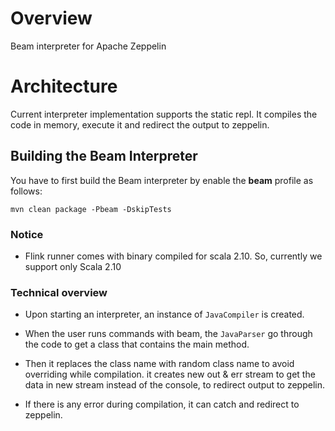 # Overview
Beam interpreter for Apache Zeppelin

# Architecture
Current interpreter implementation supports the static repl. It compiles the code in memory, execute it and redirect the output to zeppelin.

## Building the Beam Interpreter
You have to first build the Beam interpreter by enable the **beam** profile as follows:

```
mvn clean package -Pbeam -DskipTests
```

### Notice
- Flink runner comes with binary compiled for scala 2.10. So, currently we support only Scala 2.10

### Technical overview

 * Upon starting an interpreter, an instance of `JavaCompiler` is created. 

 * When the user runs commands with beam, the `JavaParser` go through the code to get a class that contains the main method.
 
 * Then it replaces the class name with random class name to avoid overriding while  compilation. it creates new out & err stream to get the data in new stream instead of the console, to redirect output to zeppelin.
 
 * If there is any error during compilation, it can catch and redirect to zeppelin.
